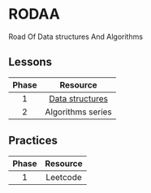 # RODAA
Road Of Data structures And Algorithms



## Lessons

|Phase|Resource|
|:--:|:--:|
|1|[Data structures](https://bit.ly/1NPQ2wQ)|
|2|Algorithms series|



## Practices

|Phase|Resource|
|:--:|:--:|
|1|Leetcode|


